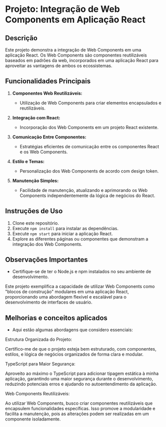 # Projeto: Integração de Web Components em Aplicação React

## Descrição

Este projeto demonstra a integração de Web Components em uma aplicação React. Os Web Components são componentes reutilizáveis baseados em padrões da web, incorporados em uma aplicação React para aproveitar as vantagens de ambos os ecossistemas.

## Funcionalidades Principais

1. **Componentes Web Reutilizáveis:**
   - Utilização de Web Components para criar elementos encapsulados e reutilizáveis.

2. **Integração com React:**
   - Incorporação dos Web Components em um projeto React existente.

3. **Comunicação Entre Componentes:**
   - Estratégias eficientes de comunicação entre os componentes React e os Web Components.

4. **Estilo e Temas:**
   - Personalização dos Web Components de acordo com design token.

5. **Manutenção Simples:**
   - Facilidade de manutenção, atualizando e aprimorando os Web Components independentemente da lógica de negócios do React.

## Instruções de Uso

1. Clone este repositório.
2. Execute `npm install` para instalar as dependências.
3. Execute `npm start` para iniciar a aplicação React.
4. Explore as diferentes páginas ou componentes que demonstram a integração dos Web Components.

## Observações Importantes

- Certifique-se de ter o Node.js e npm instalados no seu ambiente de desenvolvimento.

Este projeto exemplifica a capacidade de utilizar Web Components como "blocos de construção" modulares em uma aplicação React, proporcionando uma abordagem flexível e escalável para o desenvolvimento de interfaces de usuário.


## Melhorias e conceitos aplicados

- Aqui estão algumas abordagens que considero essenciais:

Estrutura Organizada do Projeto:

Certifico-me de que o projeto esteja bem estruturado, com componentes, estilos, e lógica de negócios organizados de forma clara e modular.

TypeScript para Maior Segurança:

Aproveito ao máximo o TypeScript para adicionar tipagem estática à minha aplicação, garantindo uma maior segurança durante o desenvolvimento, reduzindo potenciais erros e ajudando no autoentendimento da aplicação. 

Web Components Reutilizáveis:

Ao utilizar Web Components, busco criar componentes reutilizáveis que encapsulem funcionalidades específicas. Isso promove a modularidade e facilita a manutenção, pois as alterações podem ser realizadas em um componente isoladamente.

